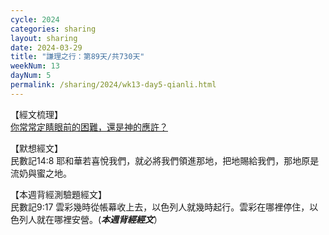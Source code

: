 ```yaml
---
cycle: 2024
categories: sharing
layout: sharing
date: 2024-03-29
title: "謙理之行：第89天/共730天"
weekNum: 13
dayNum: 5
permalink: /sharing/2024/wk13-day5-qianli.html
---
```


【經文梳理】  
<a href="https://youtu.be/Vaq2xvzjcwo" target="_blank">你常常定睛眼前的困難，還是神的應許？</a>

【默想經文】  
民數記14:8 耶和華若喜悅我們，就必將我們領進那地，把地賜給我們，那地原是流奶與蜜之地。

【本週背經測驗題經文】  
民數記9:17 雲彩幾時從帳幕收上去，以色列人就幾時起行。雲彩在哪裡停住，以色列人就在哪裡安營。(_**本週背經經文**_）
